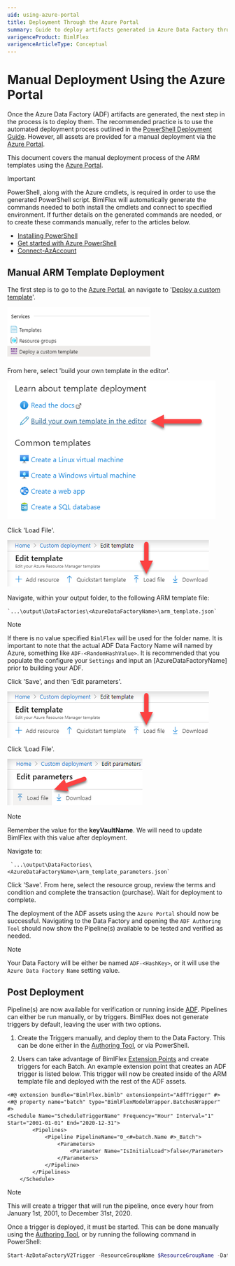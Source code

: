 ```yaml
---
uid: using-azure-portal
title: Deployment Through the Azure Portal
summary: Guide to deploy artifacts generated in Azure Data Factory through the Azure portal
varigenceProduct: BimlFlex
varigenceArticleType: Conceptual
---
```

# Manual Deployment Using the Azure Portal

Once the Azure Data Factory (ADF) artifacts are generated, the next step in the process is to deploy them. The recommended practice is to use the automated deployment process outlined in the [PowerShell Deployment Guide](xref:bimlflex-adf-using-powershell). However, all assets are provided for a manual deployment via the [Azure Portal](https://portal.azure.com).  

This document covers the manual deployment process of the ARM templates using the [Azure Portal](https://portal.azure.com).

> [!IMPORTANT]
> PowerShell, along with the Azure cmdlets, is required in order to use the generated PowerShell script. BimlFlex will automatically generate the commands needed to both install the cmdlets and connect to specified environment. If further details on the generated commands are needed, or to create these commands manually, refer to the articles below.  
>
> * [Installing PowerShell](https://docs.microsoft.com/en-us/powershell/scripting/install/installing-powershell?view=powershell-7)  
> * [Get started with Azure PowerShell](https://docs.microsoft.com/en-us/powershell/azure/get-started-azureps)  
> * [Connect-AzAccount](https://docs.microsoft.com/en-us/powershell/module/az.accounts/connect-azaccount)  

## Manual ARM Template Deployment

The first step is to go to the [Azure Portal](https://portal.azure.com), an navigate to '[Deploy a custom template](https://portal.azure.com/#create/Microsoft.Template)'.

![CustomTemplate](../../static/img/deploy-a-custom-template.png "Deploy a custom template")

From here, select 'build your own template in the editor'.

![CustomTemplate](../../static/img/build-your-own-template.png "Build your own template in the editor")

Click 'Load File'.

![CustomTemplate](../../static/img/load-template.png "Load File")

Navigate, within your output folder, to the following ARM template file:

    `...\output\DataFactories\<AzureDataFactoryName>\arm_template.json`

> [!NOTE]
> If there is no value specified `BimlFlex` will be used for the folder name. It is important to note that the actual ADF Data Factory Name will named by Azure, something like `ADF-<RandomHashValue>`. It is recommended that you populate the configure your `Settings` and input an [AzureDataFactoryName] prior to building your ADF.

Click 'Save', and then 'Edit parameters'.

![CustomTemplate](../../static/img/load-template.png "Edit Parameters")

Click 'Load File'.

![CustomTemplate](../../static/img/load-param-file.png "Load Parameter File")

> [!NOTE]
> Remember the value for the **keyVaultName**.  We will need to update BimlFlex with this value after deployment.

Navigate to:

     `...\output\DataFactories\<AzureDataFactoryName>\arm_template_parameters.json`

Click 'Save'. From here, select the resource group, review the terms and condition and complete the transaction (purchase). Wait for deployment to complete.

The deployment of the ADF assets using the `Azure Portal` should now be successful. Navigating to the Data Factory and opening the `ADF Authoring Tool` should now show the Pipeline(s) available to be tested and verified as needed.

>[!NOTE]
> Your Data Factory will be either be named `ADF-<HashKey>`, or it will use the `Azure Data Factory Name` setting value.

## Post Deployment

Pipeline(s) are now available for verification or running inside [ADF](https://docs.microsoft.com/en-us/azure/data-factory/author-visually). Pipelines can either be run manually, or by triggers. BimlFlex does not generate triggers by default, leaving the user with two options.

1. Create the Triggers manually, and deploy them to the Data Factory. This can be done either in the [Authoring Tool](https://docs.microsoft.com/en-us/azure/data-factory/author-visually), or via PowerShell.

2. Users can take advantage of BimlFlex [Extension Points](xref:bimlflex-concepts-extensionpoints) and create triggers for each Batch. An example extension point that creates an ADF trigger is listed below. This trigger will now be created inside of the ARM template file and deployed with the rest of the ADF assets.

```Biml
<#@ extension bundle="BimlFlex.bimlb" extensionpoint="AdfTrigger" #>
<#@ property name="batch" type="BimlFlexModelWrapper.BatchesWrapper" #>
<Schedule Name="ScheduleTriggerName" Frequency="Hour" Interval="1" Start="2001-01-01" End="2020-12-31">
        <Pipelines>
            <Pipeline PipelineName="0_<#=batch.Name #>_Batch">
                <Parameters>
                    <Parameter Name="IsInitialLoad">false</Parameter>
                </Parameters>
            </Pipeline>
        </Pipelines>
    </Schedule>
```

>[!NOTE]
>This will create a trigger that will run the pipeline, once every hour from January 1st, 2001, to December 31st, 2020.

Once a trigger is deployed, it must be started. This can be done manually using the [Authoring Tool](https://docs.microsoft.com/en-us/azure/data-factory/author-visually), or by running the following command in PowerShell:

```powershell
Start-AzDataFactoryV2Trigger -ResourceGroupName $ResourceGroupName -DataFactoryName $DataFactoryName -Name "ScheduleTriggerName"
```
